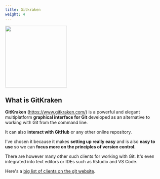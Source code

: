 ```yaml
---
title: Gitkraken
weight: 4
---
```

<img src="/images/gitkraken_logo.png" width="200px">

## What is GitKraken

**GitKraken** (<https://www.gitkraken.com/>) is a powerful and elegant multiplatform **graphical interface for Git** developed as an alternative to working with Git from the command line. 

It can also **interact with GitHub** or any other online repository. 

I've chosen it because it makes **setting up really easy** and is also **easy to use** so we can **focus more on the principles of version control**.

There are however many other such clients for working with Git. It's even integrated into text editors or IDEs such as Rstudio and VS Code.

Here's a [big list of clients on the git website](https://git-scm.com/download/gui/windows).


